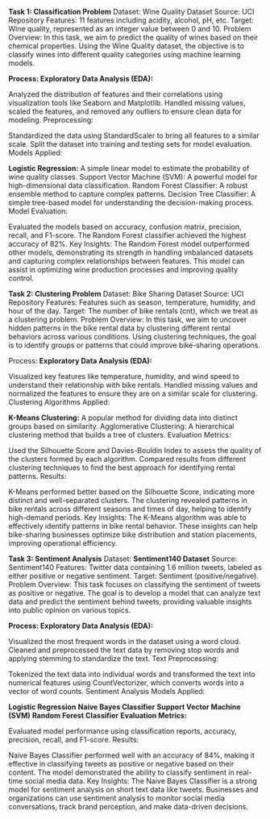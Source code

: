 **Task 1: Classification Problem**
Dataset: Wine Quality Dataset
Source: UCI Repository
Features: 11 features including acidity, alcohol, pH, etc.
Target: Wine quality, represented as an integer value between 0 and 10.
Problem Overview:
In this task, we aim to predict the quality of wines based on their chemical properties. Using the Wine Quality dataset, the objective is to classify wines into different quality categories using machine learning models.

**Process:
Exploratory Data Analysis (EDA):**

Analyzed the distribution of features and their correlations using visualization tools like Seaborn and Matplotlib.
Handled missing values, scaled the features, and removed any outliers to ensure clean data for modeling.
Preprocessing:

Standardized the data using StandardScaler to bring all features to a similar scale.
Split the dataset into training and testing sets for model evaluation.
Models Applied:

**Logistic Regression:** A simple linear model to estimate the probability of wine quality classes.
Support Vector Machine (SVM): A powerful model for high-dimensional data classification.
Random Forest Classifier: A robust ensemble method to capture complex patterns.
Decision Tree Classifier: A simple tree-based model for understanding the decision-making process.
Model Evaluation:

Evaluated the models based on accuracy, confusion matrix, precision, recall, and F1-score.
The Random Forest classifier achieved the highest accuracy of 82%.
Key Insights:
The Random Forest model outperformed other models, demonstrating its strength in handling imbalanced datasets and capturing complex relationships between features.
This model can assist in optimizing wine production processes and improving quality control.



**Task 2: Clustering Problem**
Dataset:
Bike Sharing Dataset
Source: UCI Repository
Features: Features such as season, temperature, humidity, and hour of the day.
Target: The number of bike rentals (cnt), which we treat as a clustering problem.
Problem Overview:
In this task, we aim to uncover hidden patterns in the bike rental data by clustering different rental behaviors across various conditions. Using clustering techniques, the goal is to identify groups or patterns that could improve bike-sharing operations.

Process:
**Exploratory Data Analysis (EDA):**

Visualized key features like temperature, humidity, and wind speed to understand their relationship with bike rentals.
Handled missing values and normalized the features to ensure they are on a similar scale for clustering.
Clustering Algorithms Applied:

**K-Means Clustering:** A popular method for dividing data into distinct groups based on similarity.
Agglomerative Clustering: A hierarchical clustering method that builds a tree of clusters.
Evaluation Metrics:

Used the Silhouette Score and Davies-Bouldin Index to assess the quality of the clusters formed by each algorithm.
Compared results from different clustering techniques to find the best approach for identifying rental patterns.
Results:

K-Means performed better based on the Silhouette Score, indicating more distinct and well-separated clusters.
The clustering revealed patterns in bike rentals across different seasons and times of day, helping to identify high-demand periods.
Key Insights:
The K-Means algorithm was able to effectively identify patterns in bike rental behavior.
These insights can help bike-sharing businesses optimize bike distribution and station placements, improving operational efficiency.


**Task 3: Sentiment Analysis**
Dataset:
**Sentiment140 Dataset**
Source: Sentiment140
Features: Twitter data containing 1.6 million tweets, labeled as either positive or negative sentiment.
Target: Sentiment (positive/negative).
Problem Overview:
This task focuses on classifying the sentiment of tweets as positive or negative. The goal is to develop a model that can analyze text data and predict the sentiment behind tweets, providing valuable insights into public opinion on various topics.

**Process:
Exploratory Data Analysis (EDA):**

Visualized the most frequent words in the dataset using a word cloud.
Cleaned and preprocessed the text data by removing stop words and applying stemming to standardize the text.
Text Preprocessing:

Tokenized the text data into individual words and transformed the text into numerical features using CountVectorizer, which converts words into a vector of word counts.
Sentiment Analysis Models Applied:

**Logistic Regression**
**Naive Bayes Classifier**
**Support Vector Machine (SVM)**
**Random Forest Classifier**
**Evaluation Metrics:**

Evaluated model performance using classification reports, accuracy, precision, recall, and F1-score.
Results:

Naive Bayes Classifier performed well with an accuracy of 84%, making it effective in classifying tweets as positive or negative based on their content.
The model demonstrated the ability to classify sentiment in real-time social media data.
Key Insights:
The Naive Bayes Classifier is a strong model for sentiment analysis on short text data like tweets.
Businesses and organizations can use sentiment analysis to monitor social media conversations, track brand perception, and make data-driven decisions.
